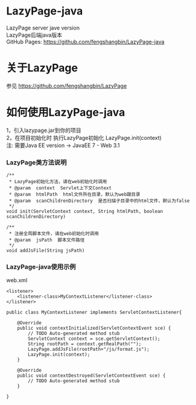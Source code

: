 # LazyPage-java
LazyPage server jave version  
LazyPage后端java版本  
GitHub Pages: https://github.com/fengshangbin/LazyPage-java
# 关于LazyPage
参见 https://github.com/fengshangbin/LazyPage
# 如何使用LazyPage-java
1，引入lazypage.jar到你的项目  
2，在项目初始化时 执行LazyPage初始化 LazyPage.init(context)  
注: 需要Java EE version -> JavaEE 7 - Web 3.1
### LazyPage类方法说明
```
/**
 * LazyPage初始化方法，请在web初始化时调用
 * @param  context  Servlet上下文Context
 * @param  htmlPath  html文件所在目录，默认为web跟目录
 * @param  scanChildrenDirectory  是否扫描子目录中的html文件，默认为false
 */
void init(ServletContext context, String htmlPath, boolean scanChildrenDirectory)

/**
 * 注册全局脚本文件，请在web初始化时调用
 * @param  jsPath  脚本文件路径
 */
void addJsFile(String jsPath)
```
### LazyPage-java使用示例
web.xml
```
<listener> 
	<listener-class>MyContextListener</listener-class>
</listener>
```
```
public class MyContextListener implements ServletContextListener{

	@Override
	public void contextInitialized(ServletContextEvent sce) {
		// TODO Auto-generated method stub
		ServletContext context = sce.getServletContext();
		String rootPath = context.getRealPath("");
		LazyPage.addJsFile(rootPath+"/js/format.js");
		LazyPage.init(context);
	}

	@Override
	public void contextDestroyed(ServletContextEvent sce) {
		// TODO Auto-generated method stub
	}

}
```